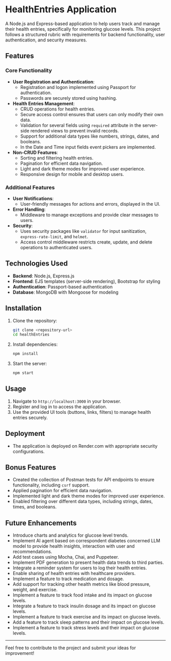# HealthEntries Application

A Node.js and Express-based application to help users track and manage their health entries, specifically for monitoring glucose levels. This project follows a structured rubric with requirements for backend functionality, user authentication, and security measures.

## Features

### Core Functionality
- **User Registration and Authentication**:
    - Registration and logon implemented using Passport for authentication.
    - Passwords are securely stored using hashing.
- **Health Entries Management**:
    - CRUD operations for health entries.
    - Secure access control ensures that users can only modify their own data.
    - Validation for several fields using `required` attribute in the server-side rendered views to prevent invalid records.
    - Support for additional data types like numbers, strings, dates, and booleans.
    - In the Date and Time input fields event pickers are implemented.
- **Non-CRUD Features**:
    - Sorting and filtering health entries.
    - Pagination for efficient data navigation.
    - Light and dark theme modes for improved user experience.
    - Responsive design for mobile and desktop users.

### Additional Features
- **User Notifications**:
    - User-friendly messages for actions and errors, displayed in the UI.
- **Error Handling**:
    - Middleware to manage exceptions and provide clear messages to users.
- **Security**:
    - Uses security packages like `validator` for input sanitization, `express-rate-limit`, and `helmet`.
    - Access control middleware restricts create, update, and delete operations to authenticated users.

## Technologies Used
- **Backend**: Node.js, Express.js
- **Frontend**: EJS templates (server-side rendering), Bootstrap for styling
- **Authentication**: Passport-based authentication
- **Database**: MongoDB with Mongoose for modeling

## Installation
1. Clone the repository:
   ```bash
   git clone <repository-url>
   cd healthEntries
   ```
2. Install dependencies:
   ```bash
   npm install
   ```
3. Start the server:
   ```bash
   npm start
   ```

## Usage
1. Navigate to `http://localhost:3000` in your browser.
2. Register and log in to access the application.
3. Use the provided UI tools (buttons, links, filters) to manage health entries securely.

## Deployment
- The application is deployed on Render.com with appropriate security configurations.

## Bonus Features
- Created the collection of Postman tests for API endpoints to ensure functionality, including `csrf` support.
- Applied pagination for efficient data navigation.
- Implemented light and dark theme modes for improved user experience.
- Enabled filtering over different data types, including strings, dates, times, and booleans.

## Future Enhancements
- Introduce charts and analytics for glucose level trends.
- Implement AI agent based on correspondent diabetes concerned LLM model to provide health insights, interaction with user and recommendations.
- Add test cases using Mocha, Chai, and Puppeteer.
- Implement PDF generation to present health data trends to third parties.
- Integrate a reminder system for users to log their health entries.
- Enable sharing of health entries with healthcare providers.
- Implement a feature to track medication and dosage.
- Add support for tracking other health metrics like blood pressure, weight, and exercise.
- Implement a feature to track food intake and its impact on glucose levels.
- Integrate a feature to track insulin dosage and its impact on glucose levels.
- Implement a feature to track exercise and its impact on glucose levels.
- Add a feature to track sleep patterns and their impact on glucose levels.
- Implement a feature to track stress levels and their impact on glucose levels.

---

Feel free to contribute to the project and submit your ideas for improvement!

